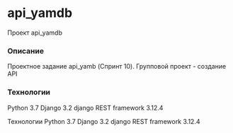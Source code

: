 # api_yamdb
Проект api_yamdb
### Описание
Проектное задание api_yamb (Спринт 10). Групповой проект - создание API
### Технологии
Python 3.7
Django 3.2
django REST framework 3.12.4

Технологии
Python 3.7 Django 3.2 django REST framework 3.12.4
